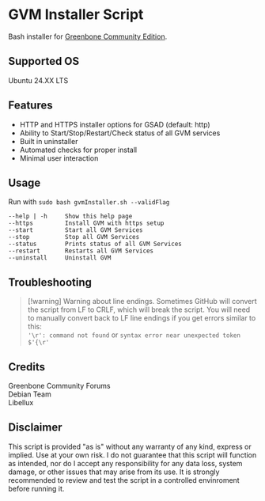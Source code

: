 # GVM Installer Script
Bash installer for [Greenbone Community Edition](https://greenbone.github.io/docs/latest/22.4/source-build/index.html).

## Supported OS
Ubuntu 24.XX LTS

## Features
- HTTP and HTTPS installer options for GSAD (default: http)
- Ability to Start/Stop/Restart/Check status of all GVM services
- Built in uninstaller
- Automated checks for proper install
- Minimal user interaction

## Usage
Run with `sudo bash gvmInstaller.sh --validFlag`
```
--help | -h     Show this help page
--https         Install GVM with https setup
--start         Start all GVM Services
--stop          Stop all GVM Services
--status        Prints status of all GVM Services
--restart       Restarts all GVM Services
--uninstall     Uninstall GVM
```

## Troubleshooting
> [!warning] Warning about line endings.
> Sometimes GitHub will convert the script from LF to CRLF, which will break the script. You will need to manually convert back to LF line endings if you get errors similar to this: </br>
> `'\r': command not found` or `syntax error near unexpected token $'{\r'`


## Credits
Greenbone Community Forums</br>
Debian Team </br>
Libellux 

## Disclaimer
This script is provided "as is" without any warranty of any kind, express or implied. Use at your own risk. I do not guarantee that this script will function as intended, nor do I accept any responsibility for any data loss, system damage, or other issues that may arise from its use. It is strongly recommended to review and test the script in a controlled envinroment before running it.

